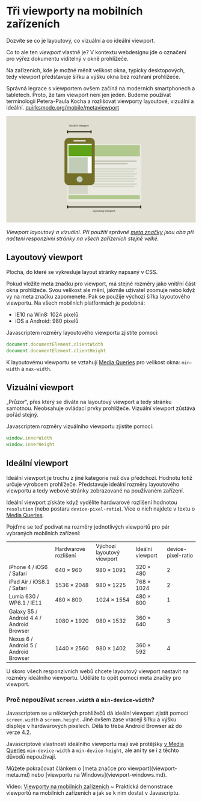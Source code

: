 # Tři viewporty na mobilních zařízeních

Dozvíte se co je layoutový, co vizuální a co ideální viewport. 

Co to ale ten *viewport* vlastně je? V kontextu webdesignu jde o označení pro výřez dokumentu viditelný v okně prohlížeče. 

Na zařízeních, kde je možné měnit velikost okna, typicky desktopových, tedy viewport představuje šířku a výšku okna bez rozhraní prohlížeče.

Správná legrace s viewportem ovšem začíná na moderních smartphonech a tabletech. Proto, že tam viewport není jen jeden. Budeme používat terminologii Petera-Paula Kocha a rozlišovat viewporty layoutové, vizuální a ideální. [quirksmode.org/mobile/metaviewport](http://www.quirksmode.org/mobile/metaviewport/)

![Layoutový a vizuální viewport](dist/images/original/viewport-layoutovy-vizualni.svg)

*Viewport layoutový a vizuální. Při použití správné [meta značky](viewport-meta.md) jsou oba při načtení responzivní stránky na všech zařízeních stejně velké.*


## Layoutový viewport

Plocha, do které se vykresluje layout stránky napsaný v CSS. 

Pokud vložíte meta značku pro viewport, má stejné rozměry jako vnitřní část okna prohlížeče. Svou velikost ale mění, jakmile uživatel  zoomuje nebo když vy na meta značku zapomenete. Pak se použije výchozí šířka layoutového viewportu. Na všech mobilních platformách je podobná:

* IE10 na Win8: 1024 pixelů 
* iOS a Android: 980 pixelů 

Javascriptem rozměry layoutového viewportu zjistíte pomocí: 

```javascript
document.documentElement.clientWidth
document.documentElement.clientHeight
```

K layoutovému viewportu se vztahují [Media Queries](css3-media-queries.md) pro velikost okna: `min-width` a `max-width`. 


## Vizuální viewport

„Průzor“, přes který se díváte na layoutový viewport a tedy stránku samotnou. Neobsahuje ovládací prvky prohlížeče. Vizuální viewport zůstává pořád stejný.

Javascriptem rozměry vizuálního viewportu zjistíte pomocí: 

```javascript
window.innerWidth
window.innerHeight
```


## Ideální viewport

Ideální viewport je trochu z jiné kategorie než dva předchozí. Hodnotu totiž určuje výrobcem prohlížeče. Představuje ideální rozměry layoutového viewportu a tedy webové stránky zobrazované na používaném zařízení. 

Ideální viewport získáte když vydělíte hardwarové rozlišení hodnotou `resolution` (nebo postaru `device-pixel-ratio`). Více o nich najdete v textu o [Media Queries](css3-media-queries.md).

Pojďme se teď podívat na rozměry jednotlivých viewportů pro pár vybraných mobilních zařízení:

<div class="rwd-scrollable">
  <table>
    <tr>
      <td></td>
      <td>Hardwarové
  rozlišení</td>
      <td>Výchozí layoutový viewport</td>
      <td>Ideální viewport</td>
      <td>device-pixel-ratio</td>
    </tr>
    <tr>
      <td>iPhone 4 
  / iOS6 
  / Safari</td>
      <td>640 × 960</td>
      <td>980 × 1091</td>
      <td>320 × 480</td>
      <td>2</td>
    </tr>
    <tr>
      <td>iPad Air 
  / iOS8.1 
  / Safari</td>
      <td>1536 × 2048</td>
      <td>980 × 1225</td>
      <td>768 × 1024</td>
      <td>2</td>
    </tr>
    <tr>
      <td>Lumia 630 
  / WP8.1 
  / IE11</td>
      <td>480 × 800</td>
      <td>1024 × 1554</td>
      <td>480 × 800</td>
      <td>1</td>
    </tr>
    <tr>
      <td>Galaxy S5 
  / Android 4.4 
  / Android Browser</td>
      <td>1080 × 1920</td>
      <td>980 × 1532</td>
      <td>360 × 640</td>
      <td>3</td>
    </tr>
    <tr>
      <td>Nexus 6 
  / Android 5 
  / Android Browser</td>
      <td>1440 × 2560</td>
      <td>980 × 1402</td>
      <td>360 × 592</td>
      <td>4</td>
    </tr>
  </table>  
</div>


U skoro všech responzivních webů chcete layoutový viewport nastavit na rozměry ideálního viewportu. Uděláte to opět pomocí meta značky pro viewport.

### Proč nepoužívat `screen.width` a `min-device-width`?

Javascriptem se u některých prohlížečů dá ideální viewport zjistit pomocí `screen.width` a `screen.height`. Jiné ovšem zase vracejí šířku a výšku displeje v hardwarových pixelech. Dělá to třeba Android Browser až do verze 4.2. 

Javascriptové vlastnosti ideálního viewportu mají své protějšky [v Media Queries](css3-media-queries.md) `min-device-width` a `min-device-height`, ale ani ty se i z těchto důvodů nepoužívají.

<p class="web-only" markdown="1">
Můžete pokračovat článkem o [meta značce pro viewport](viewport-meta.md) nebo [viewportu na Windows](viewport-windows.md).
</p>

<p class="video">
Video: <a href="https://www.youtube.com/watch?v=Un1lofU64oo">Viewporty na mobilních zařízeních</a> ~ Praktická demonstrace viewportů na mobilních zařízeních a jak se k nim dostat v Javascriptu.
</p>


